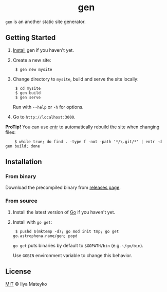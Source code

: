 <div align="center">
  <h1>gen</h1>
</div>

`gen` is an another static site generator.

## Getting Started

1. [Install](#installation) gen if you haven't yet.

2. Create a new site:

        $ gen new mysite

3. Change directory to `mysite`, build and serve the site locally:

        $ cd mysite
        $ gen build
        $ gen serve

    Run with `--help` or `-h` for options.

4. Go to `http://localhost:3000`.

**ProTip!** You can use [entr] to automatically rebuild the site when changing files:

        $ while true; do find . -type f -not -path '*/\.git/*' | entr -d gen build; done

## Installation

### From binary

Download the precompiled binary from [releases page].

### From source

1. Install the latest version of [Go] if you haven't yet.

2. Install with `go get`:

        $ pushd $(mktemp -d); go mod init tmp; go get go.astrophena.name/gen; popd

   `go get` puts binaries by default to `$GOPATH/bin` (e.g.
   `~/go/bin`).

   Use `GOBIN` environment variable to change this behavior.

## License

[MIT] © Ilya Mateyko

[entr]: http://eradman.com/entrproject/
[releases page]: https://github.com/astrophena/gen/releases
[Go]: https://golang.org/dl
[MIT]: LICENSE.md
